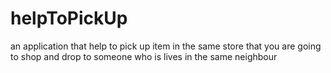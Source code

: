 # helpToPickUp
an application that help to pick up item in the same store that you are going to shop and drop to someone who is lives in the same neighbour
